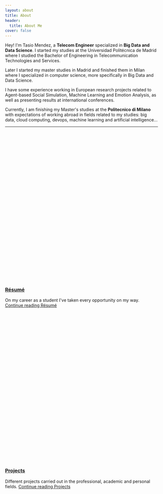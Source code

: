 ```yaml
---
layout: about
title: About
header:
  title: About Me
cover: false
---
```


Hey! I'm Tasio Mendez, a **Telecom Engineer** specialized in **Big Data and Data Science**.
I started my studies at the Universidad Politécnica de Madrid where I studied the Bachelor of Engineering in Telecommunication Technologies and Services.

Later I started my master studies in Madrid and finished them in Milan where I specialized in computer science, more specifically in Big Data and Data Science.

I have some experience working in European research projects related to Agent-based Social Simulation, Machine Learning and Emotion Analysis,
as well as presenting results at international conferences.

Currently, I am finishing my Master's studies at the **Politecnico di Milano** with expectations of working abroad in fields related to my studies:
big data, cloud computing, devops, machine learning and artificial intelligence...

<hr class="dingbat related"/>
<div class="d-flex menu-cards">
  <article class="project-card">
    <a href="/cv/" class="no-hover no-print-link flip-project" tabindex="-1">
      <div class="project-card-img aspect-ratio sixteen-nine flip-project-img"> <img src="/dist/img/cv.jpg" alt="Async Constructor Pattern in JavaScript" loading="lazy" style="opacity: 0;" width="864" height="486"></div>
    </a>
    <h3 class="project-card-title flip-project-title"> <a href="/cv/" class="flip-title">Résumé</a></h3>
    <p class="project-card-text fine" property="disambiguatingDescription">
      On my career as a student I've taken every opportunity on my way.
      <a class="fill-card no-hover" href="/cv/" tabindex="-1">
        <span class="sr-only">Continue reading Résumé </span>
      </a>
    </p>
  </article>
  <article class="project-card">
    <a href="/projects/" class="no-hover no-print-link flip-project" tabindex="-1">
      <div class="project-card-img aspect-ratio sixteen-nine flip-project-img"> <img src="/dist/img/projects.jpg" alt="Async Constructor Pattern in JavaScript" loading="lazy" style="opacity: 0;" width="864" height="486"></div>
    </a>
    <h3 class="project-card-title flip-project-title"> <a href="/projects/" class="flip-title">Projects</a></h3>
    <p class="project-card-text fine" property="disambiguatingDescription">
      Different projects carried out in the professional, academic and personal fields.
      <a class="fill-card no-hover" href="/projects/" tabindex="-1">
        <span class="sr-only">Continue reading Projects </span>
      </a>
    </p>
  </article>
</div>
